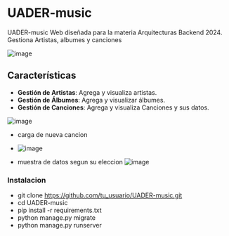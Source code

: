 # UADER-music

UADER-music Web diseñada para la materia Arquitecturas Backend 2024. Gestiona Artistas, albumes y canciones 

![image](https://github.com/Galarza-Francisco/Arquitectura-Backend-UADER-/assets/91553669/954cb433-8976-4a17-af70-94cff2ae0d39)

## Características

- **Gestión de Artistas**: Agrega y visualiza artistas.
- **Gestión de Álbumes**: Agrega y visualizar álbumes.
- **Gestión de Canciones**: Agrega y visualiza Canciones y sus datos.

![image](https://github.com/Galarza-Francisco/Arquitectura-Backend-UADER-/assets/91553669/b3c6846e-929a-4d84-bd28-e97028731fe1)

- carga de nueva cancion
- ![image](https://github.com/Galarza-Francisco/Arquitectura-Backend-UADER-/assets/91553669/08ca09c4-a281-413c-8d0d-2b218035a61a)

- muestra de datos segun su eleccion
  ![image](https://github.com/Galarza-Francisco/Arquitectura-Backend-UADER-/assets/91553669/a7cb89fc-786e-4a2f-b7ad-6618204732b0)
 

### Instalacion

- git clone https://github.com/tu_usuario/UADER-music.git
- cd UADER-music
- pip install -r requirements.txt
- python manage.py migrate
- python manage.py runserver
